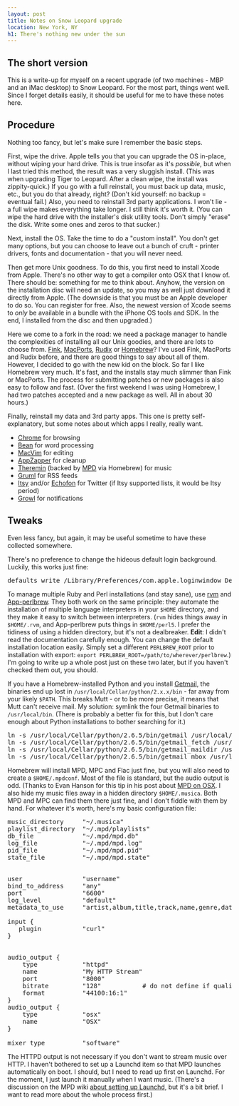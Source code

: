 ```yaml
---
layout: post
title: Notes on Snow Leopard upgrade
location: New York, NY
h1: There's nothing new under the sun
---
```


## The short version

This is a write-up for myself on a recent upgrade (of two machines - MBP and an iMac desktop) to Snow Leopard. For the most part, things went well. Since I forget details easily, it should be useful for me to have these notes here.

## Procedure

Nothing too fancy, but let's make sure I remember the basic steps.

First, wipe the drive. Apple tells you that you can upgrade the OS in-place, without wiping your hard drive. This is true insofar as it's *possible*, but when I last tried this method, the result was a very sluggish install. (This was when upgrading Tiger to Leopard. After a clean wipe, the install was zippity-quick.) If you go with a full reinstall, you must back up data, music, etc., but you do that already, right? (Don't kid yourself: no backup = eventual fail.) Also, you need to reinstall 3rd party applications. I won't lie - a full wipe makes everything take longer. I still think it's worth it. (You can wipe the hard drive with the installer's disk utility tools. Don't simply "erase" the disk. Write some ones and zeros to that sucker.)

Next, install the OS. Take the time to do a "custom install". You don't get many options, but you can choose to leave out a bunch of cruft - printer drivers, fonts and documentation - that you will never need.

Then get more Unix goodness. To do this, you first need to install Xcode from Apple. There's no other way to get a compiler onto OSX that I know of. There should be: something for me to think about. Anyhow, the version on the installation disc will need an update, so you may as well just download it directly from Apple. (The downside is that you must be an Apple developer to do so. You can register for free. Also, the newest version of Xcode seems to _only_ be available in a bundle with the iPhone OS tools and SDK. In the end, I installed from the disc and then upgraded.)

Here we come to a fork in the road: we need a package manager to handle the complexities of installing all our Unix goodies, and there are lots to choose from. [Fink][fink], [MacPorts][macports], [Rudix][rudix] or [Homebrew][homebrew]? I've used Fink, MacPorts and Rudix before, and there are good things to say about all of them. However, I decided to go with the new kid on the block. So far I like Homebrew very much. It's fast, and the installs stay much slimmer than Fink or MacPorts. The process for submitting patches or new packages is also easy to follow and fast. (Over the first weekend I was using Homebrew, I had two patches accepted and a new package as well. All in about 30 hours.)

Finally, reinstall my data and 3rd party apps. This one is pretty self-explanatory, but some notes about which apps I really, really want.

+ [Chrome][chrome] for browsing
+ [Bean][bean] for word processing
+ [MacVim][macvim] for editing
+ [AppZapper][appzapper] for cleanup
+ [Theremin][theremin] (backed by [MPD][mpd] via Homebrew) for music
+ [Gruml][gruml] for RSS feeds
+ [Itsy][itsy] and/or [Echofon][echofon] for Twitter (if Itsy supported lists, it would be Itsy period)
+ [Growl][growl] for notifications

## Tweaks

Even less fancy, but again, it may be useful sometime to have these collected somewhere.

There's no preference to change the hideous default login background. Luckily, this works just fine:

<pre class="textmate-source"><span class="source source_shell">defaults write /Library/Preferences/com.apple.loginwindow DesktopPicture /path/to/picture.png</span></pre>

To manage multiple Ruby and Perl installations (and stay sane), use [rvm][rvm] and [App-perlbrew][perlbrew]. They both work on the same principle: they automate the installation of multiple language interpreters in your `$HOME` directory, and they make it easy to switch between interpreters. (`rvm` hides things away in `$HOME/.rvm`, and App-perlbrew puts things in `$HOME/perl5`. I prefer the tidiness of using a hidden directory, but it's not a dealbreaker. __Edit__: I didn't read the documentation carefully enough. You can change the default installation location easily. Simply set a different `PERLBREW_ROOT` prior to installation with export: `export PERLBREW_ROOT=/path/to/wherever/perlbrew`.) I'm going to write up a whole post just on these two later, but if you haven't checked them out, you should.

If you have a Homebrew-installed Python and you install [Getmail][getmail], the binaries end up lost in `/usr/local/Cellar/python/2.x.x/bin` - far away from your likely `$PATH`. This breaks Mutt - or to be more precise, it means that Mutt can't receive mail. My solution: symlink the four Getmail binaries to `/usr/local/bin`. (There is probably a better fix for this, but I don't care enough about Python installations to bother searching for it.)

<pre class="textmate-source"><span class="source source_shell">ln -s /usr/local/Cellar/python/2.6.5/bin/getmail /usr/local/bin/getmail
ln -s /usr/local/Cellar/python/2.6.5/bin/getmail_fetch /usr/local/bin/getmail_fetch
ln -s /usr/local/Cellar/python/2.6.5/bin/getmail_maildir /usr/local/bin/getmail_maildir
ln -s /usr/local/Cellar/python/2.6.5/bin/getmail_mbox /usr/local/bin/getmail_mbox</span></pre>

Homebrew will install MPD, MPC and Flac just fine, but you will also need to create a `$HOME/.mpdconf`. Most of the file is standard, but the audio output is odd. (Thanks to Evan Hanson for this tip in his post about [MPD on OSX](http://evanhanson.com/2010/03/22/mpd-on-os-x/). I also hide my music files away in a hidden directory `$HOME/.musica`. Both MPD and MPC can find them there just fine, and I don't fiddle with them by hand. For whatever it's worth, here's my basic configuration file:

<pre class="textmate-source"><span class="source source_shell">music_directory     <span class="string string_quoted string_quoted_double string_quoted_double_shell"><span class="punctuation punctuation_definition punctuation_definition_string punctuation_definition_string_begin punctuation_definition_string_begin_shell">"</span>~/.musica<span class="punctuation punctuation_definition punctuation_definition_string punctuation_definition_string_end punctuation_definition_string_end_shell">"</span></span>
playlist_directory  <span class="string string_quoted string_quoted_double string_quoted_double_shell"><span class="punctuation punctuation_definition punctuation_definition_string punctuation_definition_string_begin punctuation_definition_string_begin_shell">"</span>~/.mpd/playlists<span class="punctuation punctuation_definition punctuation_definition_string punctuation_definition_string_end punctuation_definition_string_end_shell">"</span></span>
db_file             <span class="string string_quoted string_quoted_double string_quoted_double_shell"><span class="punctuation punctuation_definition punctuation_definition_string punctuation_definition_string_begin punctuation_definition_string_begin_shell">"</span>~/.mpd/mpd.db<span class="punctuation punctuation_definition punctuation_definition_string punctuation_definition_string_end punctuation_definition_string_end_shell">"</span></span>
log_file            <span class="string string_quoted string_quoted_double string_quoted_double_shell"><span class="punctuation punctuation_definition punctuation_definition_string punctuation_definition_string_begin punctuation_definition_string_begin_shell">"</span>~/.mpd/mpd.log<span class="punctuation punctuation_definition punctuation_definition_string punctuation_definition_string_end punctuation_definition_string_end_shell">"</span></span>
pid_file            <span class="string string_quoted string_quoted_double string_quoted_double_shell"><span class="punctuation punctuation_definition punctuation_definition_string punctuation_definition_string_begin punctuation_definition_string_begin_shell">"</span>~/.mpd/mpd.pid<span class="punctuation punctuation_definition punctuation_definition_string punctuation_definition_string_end punctuation_definition_string_end_shell">"</span></span>
state_file          <span class="string string_quoted string_quoted_double string_quoted_double_shell"><span class="punctuation punctuation_definition punctuation_definition_string punctuation_definition_string_begin punctuation_definition_string_begin_shell">"</span>~/.mpd/mpd.state<span class="punctuation punctuation_definition punctuation_definition_string punctuation_definition_string_end punctuation_definition_string_end_shell">"</span></span>


user                <span class="string string_quoted string_quoted_double string_quoted_double_shell"><span class="punctuation punctuation_definition punctuation_definition_string punctuation_definition_string_begin punctuation_definition_string_begin_shell">"</span>username<span class="punctuation punctuation_definition punctuation_definition_string punctuation_definition_string_end punctuation_definition_string_end_shell">"</span></span>
bind_to_address     <span class="string string_quoted string_quoted_double string_quoted_double_shell"><span class="punctuation punctuation_definition punctuation_definition_string punctuation_definition_string_begin punctuation_definition_string_begin_shell">"</span>any<span class="punctuation punctuation_definition punctuation_definition_string punctuation_definition_string_end punctuation_definition_string_end_shell">"</span></span>
port                <span class="string string_quoted string_quoted_double string_quoted_double_shell"><span class="punctuation punctuation_definition punctuation_definition_string punctuation_definition_string_begin punctuation_definition_string_begin_shell">"</span>6600<span class="punctuation punctuation_definition punctuation_definition_string punctuation_definition_string_end punctuation_definition_string_end_shell">"</span></span>
log_level           <span class="string string_quoted string_quoted_double string_quoted_double_shell"><span class="punctuation punctuation_definition punctuation_definition_string punctuation_definition_string_begin punctuation_definition_string_begin_shell">"</span>default<span class="punctuation punctuation_definition punctuation_definition_string punctuation_definition_string_end punctuation_definition_string_end_shell">"</span></span>
metadata_to_use     <span class="string string_quoted string_quoted_double string_quoted_double_shell"><span class="punctuation punctuation_definition punctuation_definition_string punctuation_definition_string_begin punctuation_definition_string_begin_shell">"</span>artist,album,title,track,name,genre,date,composer,performer,disc<span class="punctuation punctuation_definition punctuation_definition_string punctuation_definition_string_end punctuation_definition_string_end_shell">"</span></span>

input <span class="meta meta_scope meta_scope_group meta_scope_group_shell"><span class="punctuation punctuation_definition punctuation_definition_group punctuation_definition_group_shell">{</span>
   plugin           <span class="string string_quoted string_quoted_double string_quoted_double_shell"><span class="punctuation punctuation_definition punctuation_definition_string punctuation_definition_string_begin punctuation_definition_string_begin_shell">"</span>curl<span class="punctuation punctuation_definition punctuation_definition_string punctuation_definition_string_end punctuation_definition_string_end_shell">"</span></span>
<span class="punctuation punctuation_definition punctuation_definition_group punctuation_definition_group_shell">}</span></span>


audio_output <span class="meta meta_scope meta_scope_group meta_scope_group_shell"><span class="punctuation punctuation_definition punctuation_definition_group punctuation_definition_group_shell">{</span>
    <span class="punctuation punctuation_definition punctuation_definition_group punctuation_definition_group_shell">type</span>            <span class="string string_quoted string_quoted_double string_quoted_double_shell"><span class="punctuation punctuation_definition punctuation_definition_string punctuation_definition_string_begin punctuation_definition_string_begin_shell">"</span>httpd<span class="punctuation punctuation_definition punctuation_definition_string punctuation_definition_string_end punctuation_definition_string_end_shell">"</span></span>
    name            <span class="string string_quoted string_quoted_double string_quoted_double_shell"><span class="punctuation punctuation_definition punctuation_definition_string punctuation_definition_string_begin punctuation_definition_string_begin_shell">"</span>My HTTP Stream<span class="punctuation punctuation_definition punctuation_definition_string punctuation_definition_string_end punctuation_definition_string_end_shell">"</span></span>
    port            <span class="string string_quoted string_quoted_double string_quoted_double_shell"><span class="punctuation punctuation_definition punctuation_definition_string punctuation_definition_string_begin punctuation_definition_string_begin_shell">"</span>8000<span class="punctuation punctuation_definition punctuation_definition_string punctuation_definition_string_end punctuation_definition_string_end_shell">"</span></span>
    bitrate         <span class="string string_quoted string_quoted_double string_quoted_double_shell"><span class="punctuation punctuation_definition punctuation_definition_string punctuation_definition_string_begin punctuation_definition_string_begin_shell">"</span>128<span class="punctuation punctuation_definition punctuation_definition_string punctuation_definition_string_end punctuation_definition_string_end_shell">"</span></span>           <span class="comment comment_line comment_line_number-sign comment_line_number-sign_shell"><span class="punctuation punctuation_definition punctuation_definition_comment punctuation_definition_comment_shell">#</span> do not define if quality is defined
</span>    format          <span class="string string_quoted string_quoted_double string_quoted_double_shell"><span class="punctuation punctuation_definition punctuation_definition_string punctuation_definition_string_begin punctuation_definition_string_begin_shell">"</span>44100:16:1<span class="punctuation punctuation_definition punctuation_definition_string punctuation_definition_string_end punctuation_definition_string_end_shell">"</span></span>
<span class="punctuation punctuation_definition punctuation_definition_group punctuation_definition_group_shell">}</span></span>
audio_output <span class="meta meta_scope meta_scope_group meta_scope_group_shell"><span class="punctuation punctuation_definition punctuation_definition_group punctuation_definition_group_shell">{</span>
    <span class="punctuation punctuation_definition puctuation_definition_group punctuation_definition_group_shell">type</span>            <span class="string string_quoted string_quoted_double string_quoted_double_shell"><span class="punctuation punctuation_definition punctuation_definition_string punctuation_definition_string_begin punctuation_definition_string_begin_shell">"</span>osx<span class="punctuation punctuation_definition punctuation_definition_string punctuation_definition_string_end punctuation_definition_string_end_shell">"</span></span>
    name            <span class="string string_quoted string_quoted_double string_quoted_double_shell"><span class="punctuation punctuation_definition punctuation_definition_string punctuation_definition_string_begin punctuation_definition_string_begin_shell">"</span>OSX<span class="punctuation punctuation_definition punctuation_definition_string punctuation_definition_string_end punctuation_definition_string_end_shell">"</span></span>
<span class="punctuation punctuation_definition punctuation_definition_group punctuation_definition_group_shell">}</span></span>

mixer_type          <span class="string string_quoted string_quoted_double string_quoted_double_shell"><span class="punctuation punctuation_definition punctuation_definition_string punctuation_definition_string_begin punctuation_definition_string_begin_shell">"</span>software<span class="punctuation punctuation_definition punctuation_definition_string punctuation_definition_string_end punctuation_definition_string_end_shell">"</span></span></span></pre>

The HTTPD output is not necessary if you don't want to stream music over HTTP. I haven't bothered to set up a Launchd item so that MPD launches automatically on boot. I should, but I need to read up first on Launchd. For the moment, I just launch it manually when I want music. (There's a discussion on the MPD wiki [about setting up Launchd][launchd], but it's a bit brief. I want to read more about the whole process first.) 

[fink]: http://www.finkproject.org/
[macports]: http://www.macports.org/
[rudix]: http://rudix.org/
[homebrew]: http://wiki.github.com/mxcl/homebrew/
[rvm]: http://rvm.beginrescueend.com/
[perlbrew]: http://gugod.org/2010/03/perlbrew-home-perl-installation-made-easy.html
[chrome]: http://www.google.com/chrome?platform=mac
[bean]: http://www.bean-osx.com/Bean.html
[macvim]: http://code.google.com/p/macvim/
[appzapper]: http://appzapper.com/
[theremin]: http://theremin.sigterm.eu/
[mpd]: http://mpd.wikia.com/wiki/Music_Player_Daemon_Wiki
[gruml]: http://www.grumlapp.com/
[itsy]: http://mowglii.com/itsy/
[echofon]: http://www.echofon.com/
[growl]: http://growl.info/
[getmail]: http://pyropus.ca/software/getmail/
[launchd]: http://mpd.wikia.com/wiki/MPD_on_OSX#LaunchD
